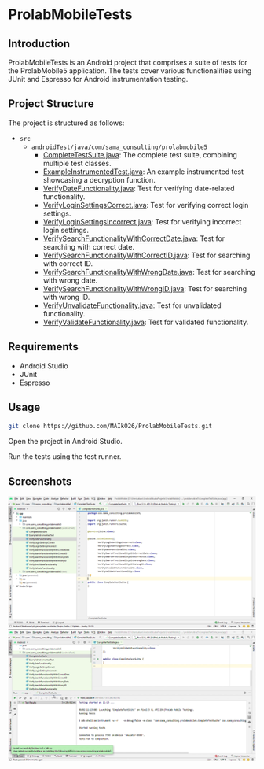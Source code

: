# ProlabMobileTests

## Introduction

ProlabMobileTests is an Android project that comprises a suite of tests for the ProlabMobile5 application. The tests cover various functionalities using JUnit and Espresso for Android instrumentation testing.

## Project Structure

The project is structured as follows:

- `src`
  - `androidTest/java/com/sama_consulting/prolabmobile5`
    - [CompleteTestSuite.java](src/androidTest/java/com/sama_consulting/prolabmobile5/CompleteTestSuite.java): The complete test suite, combining multiple test classes.
    - [ExampleInstrumentedTest.java](src/androidTest/java/com/sama_consulting/prolabmobile5/ExampleInstrumentedTest.java): An example instrumented test showcasing a decryption function.
    - [VerifyDateFunctionality.java](src/androidTest/java/com/sama_consulting/prolabmobile5/VerifyDateFunctionality.java): Test for verifying date-related functionality.
    - [VerifyLoginSettingsCorrect.java](src/androidTest/java/com/sama_consulting/prolabmobile5/VerifyLoginSettingsCorrect.java): Test for verifying correct login settings.
    - [VerifyLoginSettingsIncorrect.java](src/androidTest/java/com/sama_consulting/prolabmobile5/VerifyLoginSettingsIncorrect.java): Test for verifying incorrect login settings.
    - [VerifySearchFunctionalityWithCorrectDate.java](src/androidTest/java/com/sama_consulting/prolabmobile5/VerifySearchFunctionalityWithCorrectDate.java): Test for searching with correct date.
    - [VerifySearchFunctionalityWithCorrectID.java](src/androidTest/java/com/sama_consulting/prolabmobile5/VerifySearchFunctionalityWithCorrectID.java): Test for searching with correct ID.
    - [VerifySearchFunctionalityWithWrongDate.java](src/androidTest/java/com/sama_consulting/prolabmobile5/VerifySearchFunctionalityWithWrongDate.java): Test for searching with wrong date.
    - [VerifySearchFunctionalityWithWrongID.java](src/androidTest/java/com/sama_consulting/prolabmobile5/VerifySearchFunctionalityWithWrongID.java): Test for searching with wrong ID.
    - [VerifyUnvalidateFunctionality.java](src/androidTest/java/com/sama_consulting/prolabmobile5/VerifyUnvalidateFunctionality.java): Test for unvalidated functionality.
    - [VerifyValidateFunctionality.java](src/androidTest/java/com/sama_consulting/prolabmobile5/VerifyValidateFunctionality.java): Test for validated functionality.


## Requirements

- Android Studio
- JUnit
- Espresso

## Usage

   ```bash
   git clone https://github.com/MAIkO26/ProlabMobileTests.git
 ```

Open the project in Android Studio.

Run the tests using the test runner.


## Screenshots

![Screenshot](https://raw.githubusercontent.com/MAiKo26/ProlabMobileTests/main/Rapport/Screenshot%20(36).png)
![Screenshot](https://raw.githubusercontent.com/MAiKo26/ProlabMobileTests/main/Rapport/Screenshot%20(37).png)
